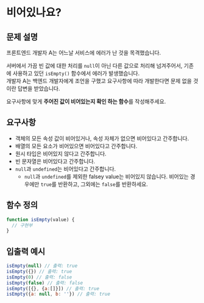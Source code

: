 # 비어있나요?
## 문제 설명
프론트엔드 개발자 A는 어느날 서비스에 에러가 난 것을 목격했습니다.  

서버에서 가끔 빈 값에 대한 처리를 `null`이 아닌 다른 값으로 처리해 넘겨주어서, 기존에 사용하고 있던 `isEmpty()` 함수에서 에러가 발생했습니다.  
개발자 A는 백엔드 개발자에게 조언을 구했고 요구사항에 따라 개발한다면 문제 없을 것이란 답변을 받았습니다.

요구사항에 맞게 **주어진 값이 비어있는지 확인 하는 함수**를 작성해주세요.  

## 요구사항

- 객체의 모든 속성 값이 비어있거나, 속성 자체가 없으면 비어있다고 간주합니다.  
- 배열의 모든 요소가 비어있으면 비어있다고 간주합니다.  
- 원시 타입은 비어있지 않다고 간주합니다.  
- 빈 문자열은 비어있다고 간주합니다.  
- `null`과 `undefined`는 비어있다고 간주합니다.
  - `null`과 `undefined`를 제외한 falsey value는 비어있지 않습니다. 비어있는 경우에만 `true`를 반환하고, 그외에는 `false`를 반환하세요.  

## 함수 정의

```jsx
function isEmpty(value) {
  // 구현부
}
```

## 입출력 예시

```jsx
isEmpty(null) // 출력: true
isEmpty({}) // 출력: true
isEmpty(0) // 출력: false
isEmpty(false) // 출력: false
isEmpty([{}, {a:[]}]) // 출력: true
isEmpty({a: null, b: ''}) // 출력: true
```
